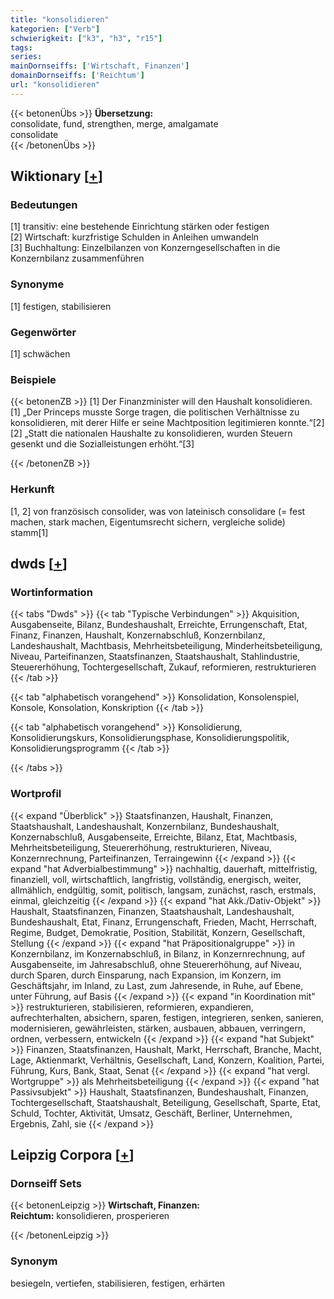 ```yaml
---
title: "konsolidieren"
kategorien: ["Verb"]
schwierigkeit: ["k3", "h3", "r15"]
tags:
series:
mainDornseiffs: ['Wirtschaft, Finanzen']
domainDornseiffs: ['Reichtum']
url: "konsolidieren"
---
```


{{< betonenÜbs >}}
**Übersetzung:**  
consolidate, fund, strengthen, merge, amalgamate  
consolidate  
{{< /betonenÜbs >}}

## Wiktionary [[+](https://de.wiktionary.org/wiki/konsolidieren)]

### Bedeutungen
[1] transitiv: eine bestehende Einrichtung stärken oder festigen  
[2] Wirtschaft: kurzfristige Schulden in Anleihen umwandeln  
[3] Buchhaltung: Einzelbilanzen von Konzerngesellschaften in die Konzernbilanz zusammenführen  

### Synonyme
[1] festigen, stabilisieren  

### Gegenwörter
[1] schwächen  

### Beispiele
{{< betonenZB >}}
[1] Der Finanzminister will den Haushalt konsolidieren.  
[1] „Der Princeps musste Sorge tragen, die politischen Verhältnisse zu konsolidieren, mit derer Hilfe er seine Machtposition legitimieren konnte.“[2]  
[2] „Statt die nationalen Haushalte zu konsolidieren, wurden Steuern gesenkt und die Sozialleistungen erhöht.“[3]  

{{< /betonenZB >}}
### Herkunft
[1, 2] von französisch consolider, was von lateinisch consolidare (= fest machen, stark machen, Eigentumsrecht sichern, vergleiche solide) stamm[1]  



## dwds [[+](https://www.dwds.de/wb/konsolidieren)]

### Wortinformation
{{< tabs "Dwds" >}}
{{< tab "Typische Verbindungen" >}}
Akquisition, Ausgabenseite, Bilanz, Bundeshaushalt, Erreichte, Errungenschaft, Etat, Finanz, Finanzen, Haushalt, Konzernabschluß, Konzernbilanz, Landeshaushalt, Machtbasis, Mehrheitsbeteiligung, Minderheitsbeteiligung, Niveau, Parteifinanzen, Staatsfinanzen, Staatshaushalt, Stahlindustrie, Steuererhöhung, Tochtergesellschaft, Zukauf, reformieren, restrukturieren
{{< /tab >}}

{{< tab "alphabetisch vorangehend" >}}
Konsolidation, Konsolenspiel, Konsole, Konsolation, Konskription
{{< /tab >}}

{{< tab "alphabetisch vorangehend" >}}
Konsolidierung, Konsolidierungskurs, Konsolidierungsphase, Konsolidierungspolitik, Konsolidierungsprogramm
{{< /tab >}}

{{< /tabs >}}

### Wortprofil
{{< expand "Überblick" >}} Staatsfinanzen, Haushalt, Finanzen, Staatshaushalt, Landeshaushalt, Konzernbilanz, Bundeshaushalt, Konzernabschluß, Ausgabenseite, Erreichte, Bilanz, Etat, Machtbasis, Mehrheitsbeteiligung, Steuererhöhung, restrukturieren, Niveau, Konzernrechnung, Parteifinanzen, Terraingewinn {{< /expand >}}
{{< expand "hat Adverbialbestimmung" >}} nachhaltig, dauerhaft, mittelfristig, finanziell, voll, wirtschaftlich, langfristig, vollständig, energisch, weiter, allmählich, endgültig, somit, politisch, langsam, zunächst, rasch, erstmals, einmal, gleichzeitig {{< /expand >}}
{{< expand "hat Akk./Dativ-Objekt" >}} Haushalt, Staatsfinanzen, Finanzen, Staatshaushalt, Landeshaushalt, Bundeshaushalt, Etat, Finanz, Errungenschaft, Frieden, Macht, Herrschaft, Regime, Budget, Demokratie, Position, Stabilität, Konzern, Gesellschaft, Stellung {{< /expand >}}
{{< expand "hat Präpositionalgruppe" >}} in Konzernbilanz, im Konzernabschluß, in Bilanz, in Konzernrechnung, auf Ausgabenseite, im Jahresabschluß, ohne Steuererhöhung, auf Niveau, durch Sparen, durch Einsparung, nach Expansion, im Konzern, im Geschäftsjahr, im Inland, zu Last, zum Jahresende, in Ruhe, auf Ebene, unter Führung, auf Basis {{< /expand >}}
{{< expand "in Koordination mit" >}} restrukturieren, stabilisieren, reformieren, expandieren, aufrechterhalten, absichern, sparen, festigen, integrieren, senken, sanieren, modernisieren, gewährleisten, stärken, ausbauen, abbauen, verringern, ordnen, verbessern, entwickeln {{< /expand >}}
{{< expand "hat Subjekt" >}} Finanzen, Staatsfinanzen, Haushalt, Markt, Herrschaft, Branche, Macht, Lage, Aktienmarkt, Verhältnis, Gesellschaft, Land, Konzern, Koalition, Partei, Führung, Kurs, Bank, Staat, Senat {{< /expand >}}
{{< expand "hat vergl. Wortgruppe" >}} als Mehrheitsbeteiligung {{< /expand >}}
{{< expand "hat Passivsubjekt" >}} Haushalt, Staatsfinanzen, Bundeshaushalt, Finanzen, Tochtergesellschaft, Staatshaushalt, Beteiligung, Gesellschaft, Sparte, Etat, Schuld, Tochter, Aktivität, Umsatz, Geschäft, Berliner, Unternehmen, Ergebnis, Zahl, sie {{< /expand >}}

## Leipzig Corpora [[+](https://corpora.uni-leipzig.de/en/res?word=konsolidieren&corpusId=deu_newscrawl-public_2018)]

### Dornseiff Sets
{{< betonenLeipzig >}}
**Wirtschaft, Finanzen:**  
**Reichtum:** konsolidieren, prosperieren  

{{< /betonenLeipzig >}}

### Synonym
besiegeln, vertiefen, stabilisieren, festigen, erhärten

